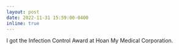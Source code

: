 ```yaml
---
layout: post
date: 2022-11-31 15:59:00-0400
inline: true
---
```


I got the Infection Control Award at Hoan My Medical Corporation.